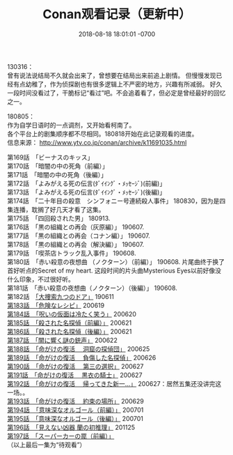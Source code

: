 ﻿---
layout: post
title:  "Conan观看记录（更新中）"
date:   2018-08-18 18:01:01 -0700
categories: reviews
---
130316：  
曾有说法说结局不久就会出来了，曾想要在结局出来前追上剧情。 但慢慢发现已经有点幼稚了，作为侦探剧也有很多逻辑上不严密的地方，兴趣有所减弱。 好久一段时间没看过了，干脆标记“看过”吧。不会追着看了，但必定是曾经最好的回忆之一。  
  
180805：  
作为自学日语时的一点调剂，又开始看柯南了。  
各个平台上的剧集顺序都不尽相同。180818开始在此记录观看的进度。  
信息来源： http://www.ytv.co.jp/conan/archive/k11691035.html

第169話　「ビーナスのキッス」  
第170話　「暗闇の中の死角（前編）」  
第171話　「暗闇の中の死角（後編）」  
第172話　「よみがえる死の伝言(ﾀﾞｲｲﾝｸﾞ・ﾒｯｾｰｼﾞ)(前編)」  
第173話　「よみがえる死の伝言(ﾀﾞｲｲﾝｸﾞ・ﾒｯｾｰｼﾞ)(後編)」  
第174話　「二十年目の殺意　シンフォニー号連続殺人事件」 180830，因为是四集连播，耽搁了好几天才看了这集。  
第175話　「四回殺された男」  180913.  
第176話　「黒の組織との再会（灰原編）」 190607.  
第177話　「黒の組織との再会（コナン編）」 190607.  
第178話　「黒の組織との再会（解決編）」 190607.  
第179話　「喫茶店トラック乱入事件」 190608.  
第180話　「赤い殺意の夜想曲 （ノクターン）（前編）」 190608. 片尾曲终于换了首好听点的Secret of my heart. 这段时间的片头曲Mysterious Eyes以前好像没什么印象，不过很好听。  
第181話　「赤い殺意の夜想曲（ノクターン）（後編）」   190608.  
第182話　[「大捜索九つのドア」](http://www.ytv.co.jp/conan/archive/k1169679.html "「大捜索九つのドア」") 190611  
[第183話　「危険なレシピ」](http://www.ytv.co.jp/conan/archive/k1169680.html "第183話　「危険なレシピ」") 200619  
[第184話　「呪いの仮面は冷たく笑う」](https://www.ytv.co.jp/conan/archive/k1169681.html) 200620  
[第185話　「殺された名探偵（前編）」](https://www.ytv.co.jp/conan/archive/k1169682.html) 200621  
[第186話　「殺された名探偵（後編）」](https://www.ytv.co.jp/conan/archive/k1169683.html) 200621  
[第187話　「闇に響く謎の銃声」](https://www.ytv.co.jp/conan/archive/k1169684.html) 200622  
[第188話　「命がけの復活 　洞窟の探偵団」](https://www.ytv.co.jp/conan/archive/k1169685.html) 200625  
[第189話　「命がけの復活 　負傷した名探偵」](https://www.ytv.co.jp/conan/archive/k1169686.html) 200626  
[第190話　「命がけの復活 　第三の選択」](https://www.ytv.co.jp/conan/archive/k1169687.html) 200627  
[第191話　「命がけの復活 　黒衣の騎士」](https://www.ytv.co.jp/conan/archive/k1169688.html) 200627  
[第192話　「命がけの復活 　帰ってきた新一…」](https://www.ytv.co.jp/conan/archive/k1169689.html) 200627：居然五集还没讲完这一场。。  
[第193話　「命がけの復活 　約束の場所」](https://www.ytv.co.jp/conan/archive/k1169690.html) 200629  
[第194話　「意味深なオルゴール（前編）」](https://www.ytv.co.jp/conan/archive/k1169691.html) 200701  
[第195話　「意味深なオルゴール（後編）」](https://www.ytv.co.jp/conan/archive/k1169692.html) 200701  
[第196話　「見えない凶器 蘭の初推理」](https://www.ytv.co.jp/conan/archive/k1169693.html) 201125  
[第197話　「スーパーカーの罠（前編）」](https://www.ytv.co.jp/conan/archive/k1169694.html)  
（以上最后一集为“待观看”）
